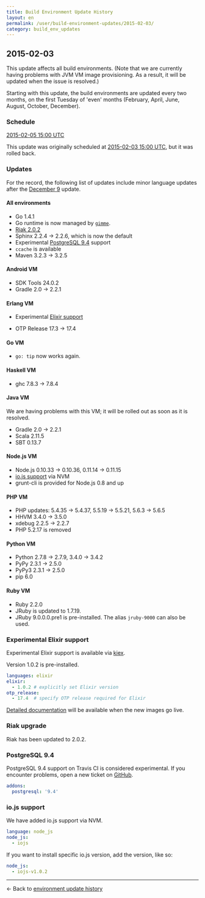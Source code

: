 ```yaml
---
title: Build Environment Update History
layout: en
permalink: /user/build-environment-updates/2015-02-03/
category: build_env_updates
---
```


## 2015-02-03

This update affects all build environments.
(Note that we are currently having problems with JVM VM image
provisioning. As a result, it will be updated when the issue
is resolved.)

Starting with this update, the build environments are updated
every two months, on the first Tuesday of 'even' months
(February, April, June, August, October, December).

### Schedule

[2015-02-05 15:00 UTC](http://everytimezone.com/#2015-2-5,180,cn3)

<div class="note-box">
This update was originally scheduled at <a href="http://everytimezone.com/#2015-2-3,180,cn3">
2015-02-03 15:00 UTC</a>,
but it was rolled back.
</div>


### Updates

For the record, the following list of updates include minor language updates
after the [December 9](../2014-12-09/) update.

#### All environments

- Go 1.4.1
- Go runtime is now managed by [`gimme`](https://github.com/meatballhat/gimme).
- [Riak 2.0.2](#riak_upgrade)
- Sphinx 2.2.4 → 2.2.6, which is now the default
- Experimental [PostgreSQL 9.4](#postgresql_94) support
- `ccache` is available
- Maven 3.2.3 → 3.2.5

#### Android VM

- SDK Tools 24.0.2
- Gradle 2.0 → 2.2.1

#### Erlang VM

- Experimental [Elixir support](#elixir)

- OTP Release 17.3 → 17.4

#### Go VM

- `go: tip` now works again.

#### Haskell VM

- ghc 7.8.3 → 7.8.4

#### Java VM

We are having problems with this VM; it will be rolled out
as soon as it is resolved.

- Gradle 2.0 → 2.2.1
- Scala 2.11.5
- SBT 0.13.7

#### Node.js VM

- Node.js 0.10.33 → 0.10.36, 0.11.14 → 0.11.15
- [io.js support](#iojs_support) via NVM
- grunt-cli is provided for Node.js 0.8 and up

#### PHP VM

- PHP updates: 5.4.35 → 5.4.37, 5.5.19 → 5.5.21, 5.6.3 → 5.6.5
- HHVM 3.4.0 → 3.5.0
- xdebug 2.2.5 → 2.2.7
- PHP 5.2.17 is removed

#### Python VM

- Python 2.7.8 → 2.7.9, 3.4.0 → 3.4.2
- PyPy 2.3.1 → 2.5.0
- PyPy3 2.3.1 → 2.5.0
- pip 6.0

#### Ruby VM

- Ruby 2.2.0
- JRuby is updated to 1.7.19.
- JRuby 9.0.0.0.pre1 is pre-installed. The alias `jruby-9000` can also be used.

### Experimental <a name="elixir">Elixir support</a>

Experimental Elixir support is available via [kiex](https://github.com/taylor/kiex).

Version 1.0.2 is pre-installed.

```yaml
languages: elixir
elixir:
  - 1.0.2 # explicitly set Elixir version
otp_release:
  - 17.4  # specify OTP release required for Elixir
```

[Detailed documentation](/user/languages/elixir) will be available when
the new images go live.

### <a name="riak_update">Riak upgrade</a>

Riak has been updated to 2.0.2.

### <a name="postgresql_94">PostgreSQL 9.4</a>

PostgreSQL 9.4 support on Travis CI is considered experimental.
If you encounter problems, open a new ticket on
[GitHub](https://github.com/travis-ci/travis-ci/issues/new).

```yaml
addons:
  postgresql: '9.4'
```

### <a name="iojs_support">io.js support</a>

We have added io.js support via NVM.

```yaml
language: node_js
node_js:
  - iojs
```

If you want to install specific io.js version, add the version, like so:

```yaml
node_js:
  - iojs-v1.0.2
```


--------

← Back to [environment update history](..)
